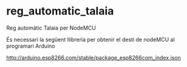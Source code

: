 # reg_automatic_talaia
Reg automàtic Talaia per NodeMCU

És necessari la següent llibreria per obtenir el destí de nodeMCU al programari Arduino

http://arduino.esp8266.com/stable/package_esp8266com_index.json

